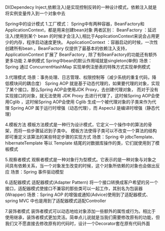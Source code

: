 DI(Dependecy Inject,依赖注入)是实现控制反转的一种设计模式，依赖注入就是将实例变量传入到一个对象中去

Spring中的设计模式
1.工厂模式：
Spring中有两种容器，BeanFactory和ApplicationContext，都是用来创建bean对象
两者区别：
BeanFactory ：延迟注入(使用到某个 bean 的时候才会注入),相比于ApplicationContext来说会占用更少的内存，程序启动速度更快。
ApplicationContext ：容器启动的时候，一次性创建所有bean 。BeanFactory 仅提供了最基本的依赖注入支持，ApplicationContext 扩展了 BeanFactory ,
                     除了有BeanFactory的功能还有额外更多功能
2.单例模式
Spring中bean的默认作用域就是singleton(单例)
场景：Spring 通过 ConcurrentHashMap 实现单例注册表的特殊方式实现单例模式

3.代理模式
场景：事务处理、日志管理、权限控制等（减少系统的重复代码，降低模块间的耦合度）
Spring AOP 就是基于动态代理的，如果要代理的对象，实现了某个接口，那么Spring AOP会使用JDK Proxy，去创建代理对象，
而对于没有实现接口的对象，就无法使用 JDK Proxy 去进行代理了，这时候Spring AOP会使用Cglib ，这时候Spring AOP会使用 Cglib 生成一个被代理对象的子类来作为代理
Spring AOP 属于运行时增强（动态代理），而 AspectJ 是编译时增强（静态代理）

4.模板方法
模板方法模式是一种行为设计模式，它定义一个操作中的算法的骨架，而将一些步骤延迟到子类中。 模板方法使得子类可以不改变一个算法的结构即可重定义该算法的某些特定步骤的实现方式
场景：Spring 中 jdbcTemplate、hibernateTemplate 等以 Template 结尾的对数据库操作的类，它们就使用到了模板模式

5.观察者模式
观察者模式是一种对象行为型模式。它表示的是一种对象与对象之间具有依赖关系，当一个对象发生改变的时候，这个对象所依赖的对象也会做出反应
场景：Spring 事件驱动模型

6.适配器模式
适配器模式(Adapter Pattern) 将一个接口转换成客户希望的另一个接口，适配器模式使接口不兼容的那些类可以一起工作，其别名为包装器(Wrapper)
场景：Spring AOP 的增强或通知(Advice)使用到了适配器模式、spring MVC 中也是用到了适配器模式适配Controller

7.装饰者模式
装饰者模式可以动态地给对象添加一些额外的属性或行为。相比于使用继承，装饰者模式更加灵活。简单点儿说就是当我们需要修改原有的功能，但我们又不愿直接去修改原有的代码时，设计一个Decorator套在原有代码外面